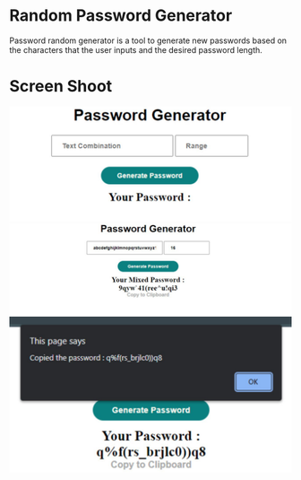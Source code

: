# Random Password Generator

Password random generator is a tool to generate new passwords based on the characters that the user inputs and the desired password length.

# Screen Shoot
<img src="assets/img01.jpeg" alt="First"/>

<img src="assets/img02.jpeg" alt="Second"/>

<img src="assets/img003.jpeg" alt="Third"/>
